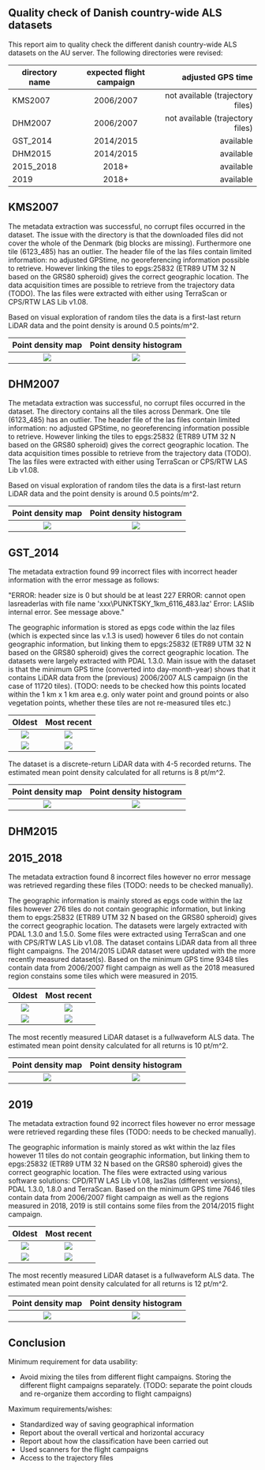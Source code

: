 ## Quality check of Danish country-wide ALS datasets

This report aim to quality check the different danish country-wide ALS datasets on the AU server. The following directories were revised:

| directory name | expected flight campaign | adjusted GPS time |
| --- |:---:| ---:|  
| KMS2007 | 2006/2007 | not available (trajectory files) | 
| DHM2007 | 2006/2007 | not available (trajectory files) | 
| GST_2014 | 2014/2015 | available |
| DHM2015 | 2014/2015 | available |
| 2015_2018 | 2018+ | available |
| 2019 | 2018+ | available |

## KMS2007

The metadata extraction was successful, no corrupt files occurred in the dataset. The issue with the directory is that the downloaded files did not cover the whole of the Denmark (big blocks are missing). Furthermore one tile (6123_485) has an outlier. The header file of the las files contain limited information: no adjusted GPStime, no georeferencing information possible to retrieve. However linking the tiles to epgs:25832 (ETR89 UTM 32 N based on the GRS80 spheroid) gives the correct geographic location. The data acquisition times are possible to retrieve from the trajectory data (TODO). The las files were extracted with either using TerraScan or CPS/RTW LAS Lib v1.08.

Based on visual exploration of random tiles the data is a first-last return LiDAR data and the point density is around 0.5 points/m^2. 

Point density map           |  Point density histogram
:-------------------------:|:-------------------------:
![](figures/KMS2007_pdens.png)  |  ![](figures/KMS2007_histo_pdens_plot.png)

## DHM2007

The metadata extraction was successful, no corrupt files occurred in the dataset. The directory contains all the tiles across Denmark. One tile (6123_485) has an outlier. The header file of the las files contain limited information: no adjusted GPStime, no georeferencing information possible to retrieve. However linking the tiles to epgs:25832 (ETR89 UTM 32 N based on the GRS80 spheroid) gives the correct geographic location. The data acquisition times possible to retrieve from the trajectory data (TODO). The las files were extracted with either using TerraScan or CPS/RTW LAS Lib v1.08. 

Based on visual exploration of random tiles the data is a first-last return LiDAR data and the point density is around 0.5 points/m^2. 

Point density map           |  Point density histogram
:-------------------------:|:-------------------------:
![](figures/DHM2007_pdens.png)  |  ![](figures/DHM2007_histo_pdens_plot.png) 

## GST_2014

The metadata extraction found 99 incorrect files with incorrect header information with the error message as follows:

"ERROR: header size is 0 but should be at least 227
ERROR: cannot open lasreaderlas with file name 'xxx\PUNKTSKY_1km_6116_483.laz'
Error: LASlib internal error. See message above."

The geographic information is stored as epgs code within the laz files (which is expected since las v.1.3 is used) however 6 tiles do not contain geographic information, but linking them to epgs:25832 (ETR89 UTM 32 N based on the GRS80 spheroid) gives the correct geographic location. The datasets were largely extracted with PDAL 1.3.0. Main issue with the dataset is that the minimum GPS time (converted into day-month-year) shows that it contains LiDAR data from the (previous) 2006/2007 ALS campaign (in the case of 11720 tiles). (TODO: needs to be checked how this points located within the 1 km x 1 km area e.g. only water point and ground points or also vegetation points, whether these tiles are not re-measured tiles etc.)

Oldest            |  Most recent
:-------------------------:|:-------------------------:
![](figures/GST_2014_oldest_gpstime.png)  |  ![](figures/GST_2014_recent_gpstime.png)
![](figures/GST_2014_histo_oldest_plot.png)  |  ![](figures/GST_2014_histo_recent_plot.png)

The dataset is a discrete-return LiDAR data with 4-5 recorded returns. The estimated mean point density calculated for all returns is 8 pt/m^2. 

Point density map           |  Point density histogram
:-------------------------:|:-------------------------:
![](figures/GST_2014_pdens.png)  |  ![](figures/GST_2014_histo_pdens_plot.png)

## DHM2015

## 2015_2018

The metadata extraction found 8 incorrect files however no error message was retrieved regarding these files (TODO: needs to be checked manually). 

The geographic information is mainly stored as epgs code within the laz files however 276 tiles do not contain geographic information, but linking them to epgs:25832 (ETR89 UTM 32 N based on the GRS80 spheroid) gives the correct geographic location. The datasets were largely extracted with PDAL 1.3.0 and 1.5.0. Some files were extracted using TerraScan and one with CPS/RTW LAS Lib v1.08. The dataset contains LiDAR data from all three flight campaigns. The 2014/2015 LiDAR dataset were updated with the more recently measured dataset(s). Based on the minimum GPS time 9348 tiles contain data from 2006/2007 flight campaign as well as the 2018 measured region constains some tiles which were measured in 2015. 

Oldest            |  Most recent
:-------------------------:|:-------------------------:
![](figures/dir2015_2018_oldest_gpstime.png)  |  ![](figures/dir2015_2018_recent_gpstime.png)
![](figures/dir2015_2018_histo_oldest_plot.png)  |  ![](figures/dir2015_2018_histo_recent_plot.png)

The most recently measured LiDAR dataset is a fullwaveform ALS data. The estimated mean point density calculated for all returns is 10 pt/m^2.

Point density map           |  Point density histogram
:-------------------------:|:-------------------------:
![](figures/dir2015_2018_pdens.png)  |  ![](figures/dir2015_2018_histo_pdens_plot.png)

## 2019

The metadata extraction found 92 incorrect files however no error message were retrieved regarding these files (TODO: needs to be checked manually). 

The geographic information is mainly stored as wkt within the laz files however 11 tiles do not contain geographic information, but linking them to epgs:25832 (ETR89 UTM 32 N based on the GRS80 spheroid) gives the correct geographic location. The files were extracted using various software solutions: CPD/RTW LAS Lib v1.08, las2las (different versions), PDAL 1.3.0, 1.8.0 and TerraScan. Based on the minimum GPS time 7646 tiles contain data from 2006/2007 flight campaign as well as the regions measured in 2018, 2019 is still contains some files from the 2014/2015 flight campaign. 

Oldest            |  Most recent
:-------------------------:|:-------------------------:
![](figures/dir2019_oldest_gpstime.png)  |  ![](figures/dir2019_recent_gpstime.png)
![](figures/dir2019_histo_oldest_plot.png)  |  ![](figures/dir2019_histo_recent_plot.png)

The most recently measured LiDAR dataset is a fullwaveform ALS data. The estimated mean point density calculated for all returns is 12 pt/m^2.

Point density map           |  Point density histogram
:-------------------------:|:-------------------------:
![](figures/dir2019_pdens.png)  |  ![](figures/dir2019_histo_pdens_plot.png)

## Conclusion

Minimum requirement for data usability: 
- Avoid mixing the tiles from different flight campaigns. Storing the different flight campaigns separately. (TODO: separate the point clouds and re-organize them according to flight campaigns) 

Maximum requirements/wishes:
- Standardized way of saving geographical information
- Report about the overall vertical and horizontal accuracy
- Report about how the classification have been carried out
- Used scanners for the flight campaigns
- Access to the trajectory files